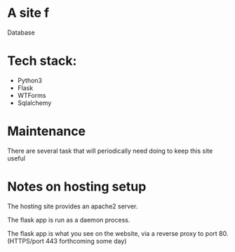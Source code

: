 # A site f
Database


# Tech stack:

- Python3
- Flask
- WTForms
- Sqlalchemy

# Maintenance

There are several task that will periodically need doing to keep this site useful


# Notes on hosting setup
The hosting site provides an apache2 server.

The flask app is run as a daemon process.

The flask app is what you see on the website, via a reverse proxy to port 80. (HTTPS/port 443 forthcoming some day)
